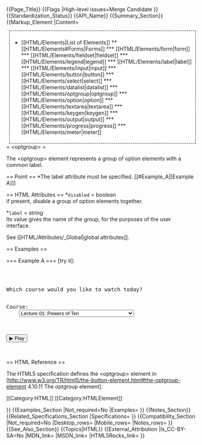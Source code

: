 {{Page_Title}}
{{Flags
|High-level issues=Merge Candidate
}}
{{Standardization_Status}}
{{API_Name}}
{{Summary_Section}}
{{Markup_Element
|Content=

<div style='float: right;background: white;border:1px dashed black;padding: 1ex;margin-left:1ex;'>

* [[HTML/Elements|List of Elements]]
** [[HTML/Elements#Forms|Forms]]
*** [[HTML/Elements/form|form]]
*** [[HTML/Elements/fieldset|fieldset]]
*** [[HTML/Elements/legend|legend]]
*** [[HTML/Elements/label|label]]
*** [[HTML/Elements/input|input]]
*** [[HTML/Elements/button|button]]
*** [[HTML/Elements/select|select]]
*** [[HTML/Elements/datalist|datalist]]
*** [[HTML/Elements/optgroup|optgroup]]
*** [[HTML/Elements/option|option]]
*** [[HTML/Elements/textarea|textarea]]
*** [[HTML/Elements/keygen|keygen]]
*** [[HTML/Elements/output|output]]
*** [[HTML/Elements/progress|progress]]
*** [[HTML/Elements/meter|meter]]

</div>

= &lt;optgroup&gt; =

The &lt;optgroup&gt; element represents a group of option elements with a common label.

== Point ==
*The label attribute must be specified. [[#Example_A|[Example A]]]


== HTML Attributes ==
*<code>disabled</code> = boolean<br />if present, disable a group of option elements together.


*<code>label</code> = string<br />Its value gives the name of the group, for the purposes of the user interface.


See [[HTML/Attributes/_Global|global attributes]].


== Examples ==

=== Example A ===
[try it]:
<pre>
<form action="courseselector.dll" method="get">
  <p>Which course would you like to watch today?
  <p><label>Course:
    <select name="c">
      <optgroup label="8.01 Physics I: Classical Mechanics">
        <option value="8.01.1">Lecture 01: Powers of Ten</option>
        <option value="8.01.2">Lecture 02: 1D Kinematics</option>
        <option value="8.01.3">Lecture 03: Vectors</option>
      </optgroup>
      <optgroup label="8.02 Electricity and Magnestism">
        <option value="8.02.1">Lecture 01: What holds our world together?</option>
        <option value="8.02.2">Lecture 02: Electric Field</option>
        <option value="8.02.3">Lecture 03: Electric Flux</option>
      </optgroup>
      <optgroup label="8.03 Physics III: Vibrations and Waves">
        <option value="8.03.1">Lecture 01: Periodic Phenomenon</option>
        <option value="8.03.2">Lecture 02: Beats</option>
        <option value="8.03.3">Lecture 03: Forced Oscillations with Damping</option>
      </optgroup>
    </select>
  </label>
  <p><input type=submit value="▶ Play">
</form>
</pre>

== HTML Reference ==

The HTML5 specification defines the &lt;optgroup&gt; element in [http://www.w3.org/TR/html5/the-button-element.html#the-optgroup-element 4.10.11 The optgroup element].

[[Category:HTML]]
[[Category:HTMLElement]]

}}
{{Examples_Section
|Not_required=No
|Examples=
}}
{{Notes_Section}}
{{Related_Specifications_Section
|Specifications=
}}
{{Compatibility_Section
|Not_required=No
|Desktop_rows=
|Mobile_rows=
|Notes_rows=
}}
{{See_Also_Section}}
{{Topics|HTML}}
{{External_Attribution
|Is_CC-BY-SA=No
|MDN_link=
|MSDN_link=
|HTML5Rocks_link=
}}